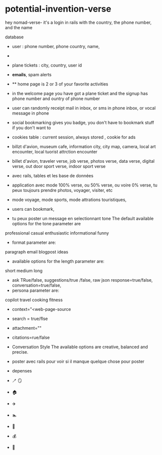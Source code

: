 # potential-invention-verse
hey
nomad-verse- it's a login in rails with the country, the phone number, and the name

database

- user : phone number, phone country, name,
* 

- plane tickets : city, country, user id
- **emails**, spam alerts

- ** home page is 2 or 3 of your favorite activities
- in the welcome page you have got a plane ticket
and the signup has phone number and ountry of phone number

- user can randomly receipt mail in inbox, or sms in phone inbox, or vocal message in phone

- social bookmarking gives you badge, you don't have to bookmark stuff if you don't want to
- cookies table : current session, always stored ,  cookie for ads
- billzt d'avion, museum cafe, information city, city map, camera, local art encounter, local tuorist attrction encounter

- billet d'avion, traveler verse, job verse, photos verse, data verse, digital verse, out door sport verse, indoor sport verse

- avec rails, tables et les base de données
- application avec mode 100% verse, ou 50% verse, ou voire 0% verse, tu peux toujours prendre photos, voyager, visiter, etc
- mode voyage, mode sports, mode attrations touristiques,
- users can bookmark,
- tu peux poster un message en selectionnant tone  The default available options for the tone parameter are

professional
casual
enthusiastic
informational
funny
- format parameter are:

paragraph
email
blogpost
ideas
- available options for the length parameter are:

short
medium
long
- ask TRue/false, suggestions/true /false, raw json response=true/false, conversation=true/false,
- persona parameter are:

copilot
travel
cooking
fitness

- context="<web-page-source
- search = true/flse
- attachment="<image-url-or-path>"
- citations=rue/false
- Conversation Style
The available options are creative, balanced and precise.


- poster avec rails pour voir si il manque quelque chose pour poster
- depenses
-  :toothbrush: :mirror:
- :house:
- :airplane:
- :swimmer:
- :woman:
- :moneybag:
- :football:

